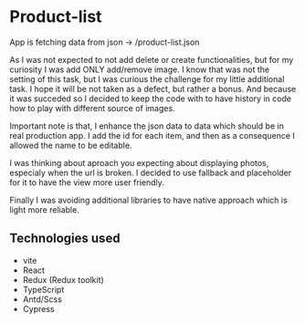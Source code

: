 # Product-list

App is fetching data from json -> /product-list.json

As I was not expected to not add delete or create functionalities, but for my curiosity I was add ONLY add/remove image. I know that was not the setting of this task, but I was curious the challenge for my little additional task. I hope it will be not taken as a defect, but rather a bonus. And because it was succeded so I decided to keep the code with to have history in code how to play with different source of images.

Important note is that, I enhance the json data to data which should be in real production app. I add the id for each item, and then as a consequence I allowed the name to be editable.

I was thinking about aproach you expecting about displaying photos, especialy when the url is broken. I decided to use fallback and placeholder for it to have the view more user friendly.

Finally I was avoiding additional libraries to have native approach which is light more reliable.

## Technologies used

- vite
- React
- Redux (Redux toolkit)
- TypeScript
- Antd/Scss
- Cypress
